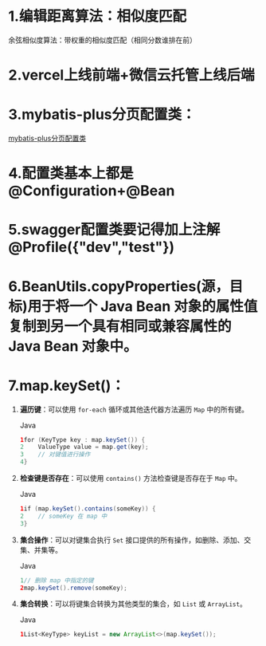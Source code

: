 # 1.**编辑距离算法**：相似度匹配
余弦相似度算法：带权重的相似度匹配（相同分数谁排在前）

# 2.vercel上线前端+微信云托管上线后端

# 3.mybatis-plus分页配置类：
[mybatis-plus分页配置类](https://www.baomidou.com/pages/97710a/#paginationinnerinterceptor)
#  4.配置类基本上都是@Configuration+@Bean

# 5.swagger配置类要记得加上注解@Profile({"dev","test"})

# 6.BeanUtils.copyProperties(源，目标)用于将一个 Java Bean 对象的属性值复制到另一个具有相同或兼容属性的 Java Bean 对象中。

# 7.map.keySet()：

1. **遍历键**：可以使用 `for-each` 循环或其他迭代器方法遍历 `Map` 中的所有键。
    
    Java
    
    ```java
    1for (KeyType key : map.keySet()) {
    2    ValueType value = map.get(key);
    3    // 对键值进行操作
    4}
    ```
    
2. **检查键是否存在**：可以使用 `contains()` 方法检查键是否存在于 `Map` 中。
    
    Java
    
    ```java
    1if (map.keySet().contains(someKey)) {
    2    // someKey 在 map 中
    3}
    ```
    
3. **集合操作**：可以对键集合执行 `Set` 接口提供的所有操作，如删除、添加、交集、并集等。
    
    Java
    
    ```java
    1// 删除 map 中指定的键
    2map.keySet().remove(someKey);
    ```
    
4. **集合转换**：可以将键集合转换为其他类型的集合，如 `List` 或 `ArrayList`。
    
    Java
    
    ```java
    1List<KeyType> keyList = new ArrayList<>(map.keySet());
    ```
